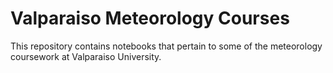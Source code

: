 # Valparaiso Meteorology Courses

This repository contains notebooks that pertain to some of the meteorology coursework at Valparaiso University.
